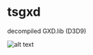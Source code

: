# tsgxd
 
decompiled GXD.lib (D3D9)
 
![alt text](https://raw.githubusercontent.com/DOSexample/tsgxd/main/Screenshot/Screenshot_4.png)